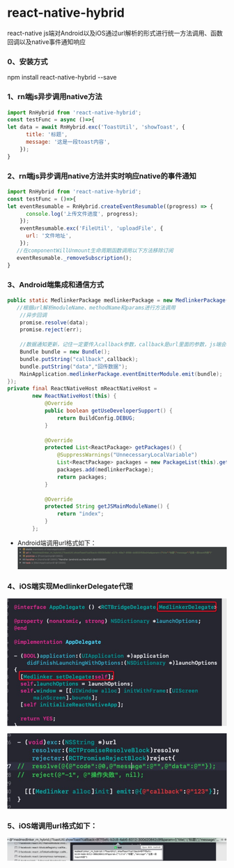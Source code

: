 # react-native-hybrid
react-native js端对Android以及iOS通过url解析的形式进行统一方法调用、函数回调以及native事件通知响应
### 0、安装方式
npm install react-native-hybrid --save

### 1、rn端js异步调用native方法
```js
import RnHybrid from 'react-native-hybrid';
const testFunc = async ()=>{
let data = await RnHybrid.exc('ToastUtil', 'showToast', {
      title: '标题',
      message: '这是一段toast内容',
    });
}
```

### 2、rn端js异步调用native方法并实时响应native的事件通知
```js
import RnHybrid from 'react-native-hybrid';
const testFunc = ()=>{
let eventResumable = RnHybrid.createEventResumable((progress) => {
      console.log('上传文件进度', progress);
    });
    eventResumable.exc('FileUtil', 'uploadFile', {
      url: '文件地址',
    });
   //在componentWillUnmount生命周期函数调用以下方法移除订阅
   eventResumable._removeSubscription();
}
```

### 3、Android端集成和通信方式
```java
public static MedlinkerPackage medlinkerPackage = new MedlinkerPackage((url, promise) -> {
   //根据url解析moduleName、methodName和params进行方法调用
    //异步回调
    promise.resolve(data);
    promise.reject(err);       
 
    //数据通知更新，记住一定要传入callback参数，callback是url里面的参数，js端会根据callback进行指定函数回调更新
    Bundle bundle = new Bundle();
    bundle.putString("callback",callback);
    bundle.putString("data","回传数据");
    MainApplication.medlinkerPackage.eventEmitterModule.emit(bundle);
});
private final ReactNativeHost mReactNativeHost =
        new ReactNativeHost(this) {
            @Override
            public boolean getUseDeveloperSupport() {
                return BuildConfig.DEBUG;
            }
 
            @Override
            protected List<ReactPackage> getPackages() {
                @SuppressWarnings("UnnecessaryLocalVariable")
                List<ReactPackage> packages = new PackageList(this).getPackages();
                packages.add(medlinkerPackage);
                return packages;
            }
 
            @Override
            protected String getJSMainModuleName() {
                return "index";
            }
        };
```
+ Android端调用url格式如下：
![](./assets/android.png)

### 4、iOS端实现MedlinkerDelegate代理
![](./assets/ios1.png)

![](./assets/ios2.png)

### 5、iOS端调用url格式如下：
![](./assets/ios3.png)